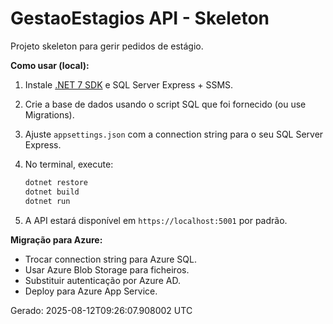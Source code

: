 # GestaoEstagios API - Skeleton

Projeto skeleton para gerir pedidos de estágio.

**Como usar (local):**

1. Instale [.NET 7 SDK](https://dotnet.microsoft.com/download) e SQL Server Express + SSMS.
2. Crie a base de dados usando o script SQL que foi fornecido (ou use Migrations).
3. Ajuste `appsettings.json` com a connection string para o seu SQL Server Express.
4. No terminal, execute:

   ```bash
   dotnet restore
   dotnet build
   dotnet run
   ```

5. A API estará disponível em `https://localhost:5001` por padrão.

**Migração para Azure:**
- Trocar connection string para Azure SQL.
- Usar Azure Blob Storage para ficheiros.
- Substituir autenticação por Azure AD.
- Deploy para Azure App Service.

Gerado: 2025-08-12T09:26:07.908002 UTC
